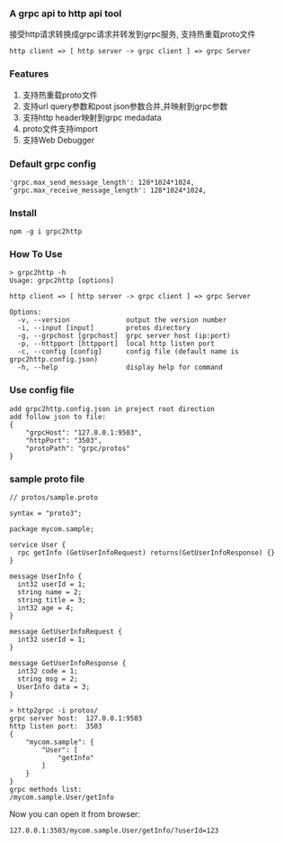 ### A grpc api to http api tool
接受http请求转换成grpc请求并转发到grpc服务, 支持热重载proto文件 
````
http client => [ http server -> grpc client ] => grpc Server
````

### Features
1. 支持热重载proto文件
2. 支持url query参数和post json参数合并,并映射到grpc参数
3. 支持http header映射到grpc medadata
4. proto文件支持import
5. 支持Web Debugger

### Default grpc config
````
'grpc.max_send_message_length': 128*1024*1024,
'grpc.max_receive_message_length': 128*1024*1024,
````

### Install
````
npm -g i grpc2http
````

### How To Use

````
> grpc2http -h
Usage: grpc2http [options]

http client => [ http server -> grpc client ] => grpc Server

Options:
  -v, --version              output the version number
  -i, --input [input]        protos directory
  -g, --grpchost [grpchost]  grpc server host (ip:port)
  -p, --httpport [httpport]  local http listen port
  -c, --config [config]      config file (default name is grpc2http.config.json)
  -h, --help                 display help for command
````

### Use config file
````
add grpc2http.config.json in project root direction
add follow json to file:
{
    "grpcHost": "127.0.0.1:9503",
    "httpPort": "3503",
    "protoPath": "grpc/protos"
}
````

### sample proto file
````
// protos/sample.proto

syntax = "proto3";

package mycom.sample;

service User {
  rpc getInfo (GetUserInfoRequest) returns(GetUserInfoResponse) {}
}

message UserInfo {
  int32 userId = 1;
  string name = 2;
  string title = 3;
  int32 age = 4;
}

message GetUserInfoRequest {
  int32 userId = 1;
}

message GetUserInfoResponse {
  int32 code = 1;
  string msg = 2;
  UserInfo data = 3;
}
````

````
> http2grpc -i protos/
grpc server host:  127.0.0.1:9503
http listen port:  3503
{
	"mycom.sample": {
		"User": [
			"getInfo"
		]
	}
}
grpc methods list:
/mycom.sample.User/getInfo

````
Now you can open it from browser:
````
127.0.0.1:3503/mycom.sample.User/getInfo/?userId=123
````
